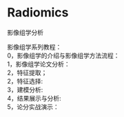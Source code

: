 # Radiomics
影像组学分析

影像组学系列教程：  
0，影像组学的介绍与影像组学方法流程：     
1，影像组学论文分析：  
2，特征提取；  
2，特征选择:  
3，建模分析:  
4，结果展示与分析:  
5，论分实战演示：  
